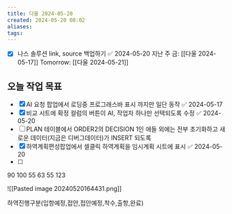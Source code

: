 ```yaml
---
title: 다울 2024-05-20
created: 2024-05-20 08:02
aliases: 
tags:
---
```

- [x] 나스 솔루션 link, source 백업하기 ✅ 2024-05-20
지난 주 금: [[다울 2024-05-17]]
Tomorrow: [[다울 2024-05-21]]

## 오늘 작업 목표
- [x] AI 요청 팝업에서 로딩중 프로그래스바 표시 까지만 일단 동작 ✅ 2024-05-17
- [x] 비교 시트에 확정 컬럼의 버튼이 AI, 작업자 하나만 선택되도록 수정 ✅ 2024-05-20
- [ ] PLAN 테이블에서 ORDER2의 DECISION 1인 애들 외에는 전부 초기화하고 새로운 데이터(지금은 디버그데이터)가 INSERT 되도록 
- [x] 하역계획편성팝업에서 셀클릭 하역계획을 임시계획 시트에 표시 ✅ 2024-05-20
- [ ] 
90 100 55 63 55 123


![[Pasted image 20240520164431.png]]

하역진행구분(입항예정,접안,접안예정,착수,출항,완료)	
